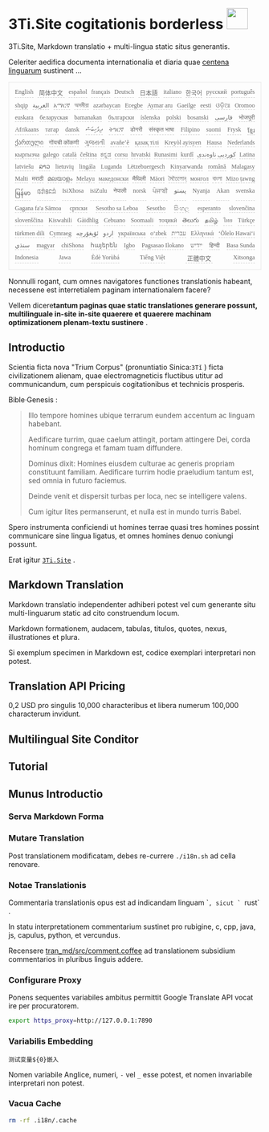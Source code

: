 <h1 style="justify-content:space-between">3Ti.Site cogitationis borderless <img src="//i-01.eu.org/3Ti/logo.svg" style="user-select:none;margin-top:-1px;width:42px"></h1>

3Ti.Site, Markdown translatio + multi-lingua static situs generantis.

Celeriter aedifica documenta internationalia et diaria quae [centena linguarum](https://github.com/i18n-site/node/blob/main/lang/src/index.js) sustinent ...

<pre class="langli" style="display:flex;flex-wrap:wrap;background:transparent;border:1px solid #eee;font-size:12px;box-shadow:0 0 3px inset #eee;padding:12px 5px 4px 12px;justify-content:space-between;"><style>pre.langli i{font-weight:300;font-family:s;margin-right:7px;margin-bottom:8px;font-style:normal;color:#666;border-bottom:1px dashed #ccc;}</style><i>English</i><i> 简体中文 </i><i>español</i><i>français</i><i>Deutsch</i><i> 日本語 </i><i>italiano</i><i>한국어</i><i>русский</i><i>português</i><i>shqip</i><i>‫العربية‬</i><i>አማርኛ</i><i>অসমীয়া</i><i>azərbaycan</i><i>Eʋegbe</i><i>Aymar aru</i><i>Gaeilge</i><i>eesti</i><i>ଓଡ଼ିଆ</i><i>Oromoo</i><i>euskara</i><i>беларуская</i><i>bamanakan</i><i>български</i><i>íslenska</i><i>polski</i><i>bosanski</i><i>‫فارسی‬</i><i>भोजपुरी</i><i>Afrikaans</i><i>татар</i><i>dansk</i><i>‫ދިވެހިބަސް‬</i><i>ትግርኛ</i><i>डोगरी</i><i>संस्कृत भाषा</i><i>Filipino</i><i>suomi</i><i>Frysk</i><i>ខ្មែរ</i><i>ქართული</i><i>गोंयची कोंकणी</i><i>ગુજરાતી</i><i>avañe’ẽ</i><i>қазақ тілі</i><i>Kreyòl ayisyen</i><i>Hausa</i><i>Nederlands</i><i>кыргызча</i><i>galego</i><i>català</i><i>čeština</i><i>ಕನ್ನಡ</i><i>corsu</i><i>hrvatski</i><i>Runasimi</i><i>kurdî</i><i>‫کوردیی ناوەندی‬</i><i>Latina</i><i>latviešu</i><i>ລາວ</i><i>lietuvių</i><i>lingála</i><i>Luganda</i><i>Lëtzebuergesch</i><i>Kinyarwanda</i><i>română</i><i>Malagasy</i><i>Malti</i><i>मराठी</i><i>മലയാളം</i><i>Melayu</i><i>македонски</i><i>मैथिली</i><i>Māori</i><i>মৈতৈলোন্</i><i>монгол</i><i>বাংলা</i><i>Mizo ṭawng</i><i>မြန်မာ</i><i>𞄀𞄄𞄰𞄩𞄍𞄜𞄰</i><i>IsiXhosa</i><i>isiZulu</i><i>नेपाली</i><i>norsk</i><i>ਪੰਜਾਬੀ</i><i>‫پښتو‬</i><i>Nyanja</i><i>Akan</i><i>svenska</i><i>Gagana fa'a Sāmoa</i><i>српски</i><i>Sesotho sa Leboa</i><i>Sesotho</i><i>සිංහල</i><i>esperanto</i><i>slovenčina</i><i>slovenščina</i><i>Kiswahili</i><i>Gàidhlig</i><i>Cebuano</i><i>Soomaali</i><i>тоҷикӣ</i><i>తెలుగు</i><i>தமிழ்</i><i>ไทย</i><i>Türkçe</i><i>türkmen dili</i><i>Cymraeg</i><i>‫ئۇيغۇرچە‬</i><i>‫اردو‬</i><i>українська</i><i>o‘zbek</i><i>‫עברית‬</i><i>Ελληνικά</i><i>ʻŌlelo Hawaiʻi</i><i>‫سنڌي‬</i><i>magyar</i><i>chiShona</i><i>հայերեն</i><i>Igbo</i><i>Pagsasao Ilokano</i><i>‫ייִדיש‬</i><i>हिन्दी</i><i>Basa Sunda</i><i>Indonesia</i><i>Jawa</i><i>Èdè Yorùbá</i><i>Tiếng Việt</i><i> 正體中文 </i><i>Xitsonga</i></pre>

Nonnulli rogant, cum omnes navigatores functiones translationis habeant, necessene est interretialem paginam internationalem facere?

Vellem dicere**tantum paginas quae static translationes generare possunt, multilinguale in-site in-site quaerere et quaerere machinam optimizationem plenam-textu sustinere** .

## Introductio

Scientia ficta nova &quot;Trium Corpus&quot; (pronuntiatio Sinica:`3Tǐ` ) ficta civilizationem alienam, quae electromagneticis fluctibus utitur ad communicandum, cum perspicuis cogitationibus et technicis prosperis.

Bible·Genesis :

> Illo tempore homines ubique terrarum eundem accentum ac linguam habebant.
>
> Aedificare turrim, quae caelum attingit, portam attingere Dei, corda hominum congrega et famam tuam diffundere.
>
> Dominus dixit: Homines eiusdem culturae ac generis propriam constituunt familiam. Aedificare turrim hodie praeludium tantum est, sed omnia in futuro faciemus.
>
> Deinde venit et dispersit turbas per loca, nec se intelligere valens.
>
> Cum igitur lites permanserunt, et nulla est in mundo turris Babel.

Spero instrumenta conficiendi ut homines terrae quasi tres homines possint communicare sine lingua ligatus, et omnes homines denuo coniungi possunt.

Erat igitur [`3Ti.Site`](//3Ti.Site) .

## Markdown Translation

Markdown translatio independenter adhiberi potest vel cum generante situ multi-linguarum static ad cito construendum locum.

Markdown formationem, audacem, tabulas, titulos, quotes, nexus, illustrationes et plura.

Si exemplum specimen in Markdown est, codice exemplari interpretari non potest.

## Translation API Pricing

0,2 USD pro singulis 10,000 characteribus et libera numerum 100,000 characterum invidunt.

## Multilingual Site Conditor

## Tutorial

## Munus Introductio

### Serva Markdown Forma

### Mutare Translation

Post translationem modificatam, debes re-currere `./i18n.sh` ad cella renovare.

### Notae Translationis

Commentaria translationis opus est ad indicandam linguam \````, sicut ` ```rust` .

In statu interpretationem commentarium sustinet pro rubigine, c, cpp, java, js, capulus, python, et vercundus.

Recensere [tran_md/src/comment.coffee](https://github.com/i18n-site/node/blob/main/tran_md/src/comment.coffee) ad translationem subsidium commentarios in pluribus linguis addere.

### Configurare Proxy

Ponens sequentes variabiles ambitus permittit Google Translate API vocat ire per procuratorem.

```bash
export https_proxy=http://127.0.0.1:7890
```

### Variabilis Embedding

```
测试变量${0}嵌入
```

Nomen variabile Anglice, numeri, `-` vel `_` esse potest, et nomen invariabile interpretari non potest.

### Vacua Cache

```bash
rm -rf .i18n/.cache
```
